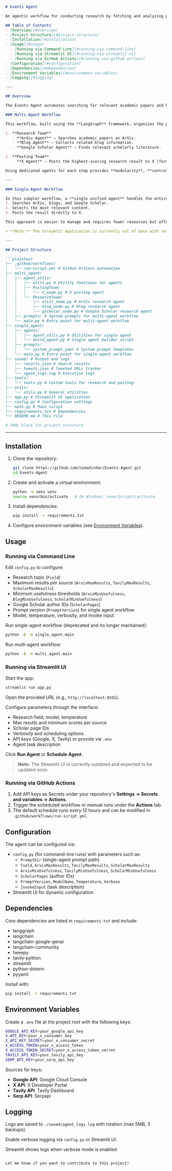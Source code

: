 ```markdown
# Events Agent

An agentic workflow for conducting research by fetching and analyzing papers from ArXiv and blog posts from the web, saving results in JSON format, and posting the highest-scoring item to X. The agent leverages LangGraph, LangChain, Google Generative AI models, and tools like ArxivLoader and Tavily for research tasks.

## Table of Contents
- [Overview](#overview)
- [Project Structure](#project-structure)
- [Installation](#installation)
- [Usage](#usage)
  - [Running via Command Line](#running-via-command-line)
  - [Running via Streamlit UI](#running-via-streamlit-ui)
  - [Running via GitHub Actions](#running-via-github-actions)
- [Configuration](#configuration)
- [Dependencies](#dependencies)
- [Environment Variables](#environment-variables)
- [Logging](#logging)

---

## Overview

The Events Agent automates searching for relevant academic papers and blog posts, scoring them by relevance, saving results to JSON, and sharing the top item on X. It supports both command-line execution and an interactive Streamlit interface.

### Multi-Agent Workflow

This workflow, built using the **LangGraph** framework, organizes the process into two specialized teams:

1. **Research Team**  
   - **ArXiv Agent** – Searches academic papers on ArXiv.  
   - **Blog Agent** – Collects related blog information.  
   - **Google Scholar Agent** – Finds relevant scholarly literature.  

2. **Posting Team**  
   - **X Agent** – Posts the highest-scoring research result to X (formerly Twitter).  

Using dedicated agents for each step provides **modularity**, **control**, and **flexibility**, allowing updates or replacements without affecting the overall workflow.

---

### Single-Agent Workflow

In this simpler workflow, a **single unified agent** handles the entire process:  
1. Searches ArXiv, blogs, and Google Scholar.  
2. Selects the most relevant content.  
3. Posts the result directly to X.  

This approach is easier to manage and requires fewer resources but offers less granularity and flexibility.

> **Note:** The Streamlit application is currently out of date with recent updates; this will be addressed in future releases.

---

## Project Structure

```plaintext
├── .github/workflows/
│   └── run-script.yml # GitHub Actions automation
├── multi_agent/
│   ├── agent_utils/
│   │   ├── utils.py # Utility functions for agents
│   │   ├── PostingTeam/
│   │   │   └── X_node.py # X posting agent
│   │   └── ResearchTeam/
│   │       ├── arxiv_node.py # ArXiv research agent
│   │       ├── blog_node.py # Blog research agent
│   │       └── gscholar_node.py # Google Scholar research agent
│   ├── prompts/ # System prompts for multi-agent workflow
│   └── main.py # Entry point for multi-agent workflow
├── single_agent/
│   ├── agents/
│   │   ├── agent_utils.py # Utilities for single agent
│   │   └── build_agent.py # Single agent builder script
│   ├── prompts/
│   │   └── system_prompt.yaml # System prompt templates
│   └── main.py # Entry point for single-agent workflow
├── saved/ # Output and logs
│   ├── results.json # Search results
│   ├── tweets.json # Tweeted URLs tracker
│   └── agent_logs.log # Execution logs
├── tools/
│   └── tools.py # Custom tools for research and posting
├── utils/
│   └── utils.py # General utilities
├── app.py # Streamlit UI application
├── config.py # Configuration settings
├── main.py # Main script
├── requirements.txt # Dependencies
└── README.md # This file
```

```yaml
# YAML block for project structure
```

---

## Installation

1. Clone the repository:

   ```bash
   git clone https://github.com/nimadindar/Events-Agent.git
   cd Events-Agent
   ```

2. Create and activate a virtual environment:

   ```bash
   python -m venv venv
   source venv/bin/activate   # On Windows: venv\Scripts\activate
   ```

3. Install dependencies:

   ```bash
   pip install -r requirements.txt
   ```

4. Configure environment variables (see [Environment Variables](#environment-variables)).

## Usage

### Running via Command Line

Edit `config.py` to configure:

- Research topic (`Field`)
- Maximum results per source (`ArxivMaxResults`, `TavilyMaxResults`, `ScholarMaxResults`)
- Minimum usefulness thresholds (`ArxivMinUsefulness`, `BlogMinUsefulness`, `ScholarMinUsefulness`)
- Google Scholar author IDs (`ScholarPages`)
- Prompt version (`PromptVersion`) for single agent workflow
- Model, temperature, verbosity, and invoke input

Run single-agent workflow (deprecated and no longer maintained):

```bash
python -B -m single_agent.main
```

Run multi-agent workflow:

```bash
python -B -m multi_agent.main
```

### Running via Streamlit UI

Start the app:

```bash
streamlit run app.py
```

Open the provided URL (e.g., `http://localhost:8501`).

Configure parameters through the interface:

- Research field, model, temperature
- Max results and minimum scores per source
- Scholar page IDs
- Verbosity and scheduling options
- API keys (Google, X, Tavily) or provide via `.env`
- Agent task description

Click **Run Agent** or **Schedule Agent**.

> **Note:** The Streamlit UI is currently outdated and expected to be updated soon.

### Running via GitHub Actions

1. Add API keys as Secrets under your repository's **Settings → Secrets and variables → Actions**.
2. Trigger the scheduled workflow or manual runs under the **Actions** tab.
3. The default schedule runs every 12 hours and can be modified in `.github/workflows/run-script.yml`.

## Configuration

The agent can be configured via:

- `config.py` (for command-line runs) with parameters such as:
  - `PromptDir` (single-agent prompt path)
  - `Field`, `ArxivMaxResults`, `TavilyMaxResults`, `ScholarMaxResults`
  - `ArxivMinUsefulness`, `TavilyMinUsefulness`, `ScholarMinUsefulness`
  - `ScholarPages` (author IDs)
  - `PromptVersion`, `ModelName`, `Temperature`, `Verbose`
  - `InvokeInput` (task description)
- Streamlit UI for dynamic configuration.

## Dependencies

Core dependencies are listed in `requirements.txt` and include:
- langgraph
- langchain
- langchain-google-genai
- langchain-community
- tweepy
- tavily-python
- streamlit
- python-dotenv
- pyyaml

Install with:

```bash
pip install -r requirements.txt
```

## Environment Variables

Create a `.env` file at the project root with the following keys:

```bash
GOOGLE_API_KEY=your_google_api_key
X_API_KEY=your_x_consumer_key
X_API_KEY_SECRET=your_x_consumer_secret
X_ACCESS_TOKEN=your_x_access_token
X_ACCESS_TOKEN_SECRET=your_x_access_token_secret
TAVILY_API_KEY=your_tavily_api_key
SERP_API_KEY=your_serp_api_key
```

Sources for keys:

- **Google API**: Google Cloud Console
- **X API**: X Developer Portal
- **Tavily API**: Tavily Dashboard
- **Serp API**: Serpapi

## Logging

Logs are saved to `./saved/agent_logs.log` with rotation (max 5MB, 3 backups).

Enable verbose logging via `config.py` or Streamlit UI.

Streamlit shows logs when verbose mode is enabled.

```

Let me know if you want to contribute to this project!